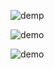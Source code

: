 ![demp](https://github.com/user-attachments/assets/642bbb41-2536-41f4-b749-c06984526a44)




![demo](https://github.com/user-attachments/assets/4e504873-94f4-4d3c-b3f0-f00f36fdad74)









![demo](https://64.media.tumblr.com/bc6641bebbec7ff0c1d60ff8c6aee8f3/c66d01f09c73a26d-93/s540x810/a30eaacfc363584f55af380a0f599d1f00f8dc41.gifv)













<!--
**cocobean191/cocobean191** is a ✨ _special_ ✨ repository because its `README.md` (this file) appears on your GitHub profile.

Here are some ideas to get you started:

- 🔭 I’m currently working on ...
- 🌱 I’m currently learning ...
- 👯 I’m looking to collaborate on ...
- 🤔 I’m looking for help with ...
- 💬 Ask me about ...
- 📫 How to reach me: ...
- 😄 Pronouns: ...
- ⚡ Fun fact: ...
-->
